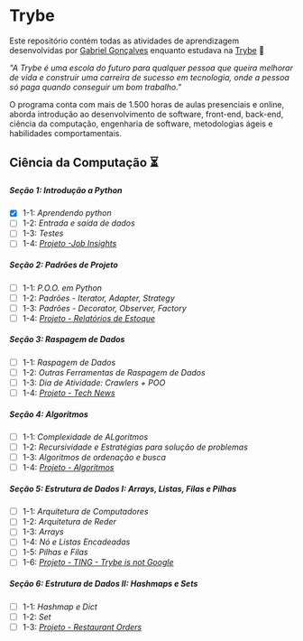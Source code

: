 # Trybe

Este repositório contém todas as atividades de aprendizagem desenvolvidas por [Gabriel Gonçalves](https://www.linkedin.com/in/gabrielraedergoncalves/) enquanto estudava na [Trybe](https://www.betrybe.com/) :rocket:

_"A Trybe é uma escola do futuro para qualquer pessoa que queira melhorar de vida e construir uma carreira de sucesso em tecnologia, onde a pessoa só paga quando conseguir um bom trabalho."_

O programa conta com mais de 1.500 horas de aulas presenciais e online, aborda introdução ao desenvolvimento de software, front-end, back-end, ciência da computação, engenharia de software, metodologias ágeis e habilidades comportamentais.

## Ciência da Computação :hourglass_flowing_sand:

##### Seção 1: Introdução a Python

- [X] 1-1: _Aprendendo python_
- [ ] 1-2: _Entrada e saída de dados_
- [ ] 1-3: _Testes_
- [ ] 1-4: _[Projeto -Job Insights]()_

##### Seção 2: Padrões de Projeto

- [ ] 1-1: _P.O.O. em Python_
- [ ] 1-2: _Padrões - Iterator, Adapter, Strategy_
- [ ] 1-3: _Padrões - Decorator, Observer, Factory_
- [ ] 1-4: _[Projeto - Relatórios de Estoque]()_

##### Seção 3: Raspagem de Dados

- [ ] 1-1: _Raspagem de Dados_
- [ ] 1-2: _Outras Ferramentas de Raspagem de Dados_
- [ ] 1-3: _Dia de Atividade: Crawlers + POO_
- [ ] 1-4: _[Projeto - Tech News]()_

##### Seção 4: Algoritmos

- [ ] 1-1: _Complexidade de ALgoritmos_
- [ ] 1-2: _Recursividade e Estratégias para solução de problemas_
- [ ] 1-3: _Algoritmos de ordenação e busca_
- [ ] 1-4: _[Projeto - Algoritmos]()_

##### Seção 5: Estrutura de Dados I: Arrays, Listas, Filas e Pilhas

- [ ] 1-1: _Arquitetura de Computadores_
- [ ] 1-2: _Arquitetura de Reder_
- [ ] 1-3: _Arrays_
- [ ] 1-4: _Nó e Listas Encadeadas_
- [ ] 1-5: _Pilhas e Filas_
- [ ] 1-6: _[Projeto - TING - Trybe is not Google]()_

##### Seção 6: Estrutura de Dados II: Hashmaps e Sets 

- [ ] 1-1: _Hashmap e Dict_
- [ ] 1-2: _Set_
- [ ] 1-3: _[Projeto - Restaurant Orders]()_
